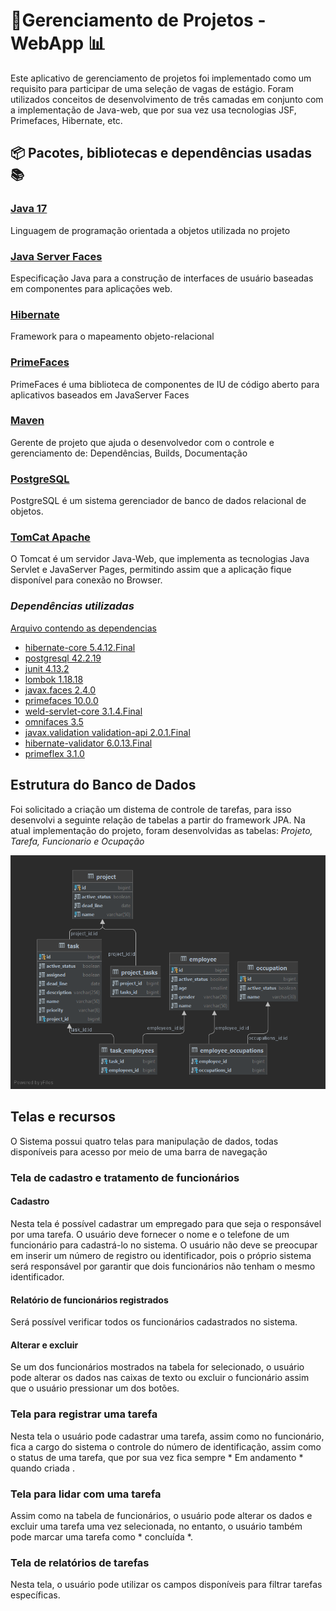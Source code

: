 # 📑Gerenciamento de Projetos - WebApp 📊
Este aplicativo de gerenciamento de projetos foi implementado como um requisito para participar de uma seleção de vagas de estágio. Foram utilizados conceitos de desenvolvimento de três camadas em conjunto com a implementação de Java-web, que por sua vez usa tecnologias JSF, Primefaces, Hibernate, etc.

## 📦 Pacotes, bibliotecas e dependências usadas 📚

### [Java 17](https://www.java.com/en-US/download/help/whatis_java.html)
Linguagem de programação orientada a objetos utilizada no projeto

### [Java Server Faces](https://www.oracle.com/java/technologies/javaserverfaces.html)
Especificação Java para a construção de interfaces de usuário baseadas em componentes para aplicações web. 

### [Hibernate](https://hibernate.org/)
Framework para o mapeamento objeto-relacional

### [PrimeFaces](https://www.primefaces.org/)
PrimeFaces é uma biblioteca de componentes de IU de código aberto para aplicativos baseados em JavaServer Faces

### [Maven](https://maven.apache.org/index.html)
Gerente de projeto que ajuda o desenvolvedor com o controle e gerenciamento de: Dependências, Builds, Documentação

### [PostgreSQL](https://www.postgresql.org/)
PostgreSQL é um sistema gerenciador de banco de dados relacional de objetos.

### [TomCat Apache](http://tomcat.apache.org/)
O Tomcat é um servidor Java-Web, que implementa as tecnologias Java Servlet e JavaServer Pages, permitindo assim que a aplicação fique disponível para conexão no Browser.

### *Dependências utilizadas* 
[Arquivo contendo as dependencias](https://github.com/GeorgeOgeorge/JsfWebApp_EsigProject/blob/master/pom.xml)
* [hibernate-core 5.4.12.Final](https://mvnrepository.com/artifact/org.hibernate/hibernate-core/5.4.12.Final)
* [postgresql 42.2.19](https://mvnrepository.com/artifact/org.postgresql/postgresql/42.2.19)
* [junit 4.13.2](https://mvnrepository.com/artifact/junit/junit/4.13.2)
* [lombok 1.18.18](https://mvnrepository.com/artifact/org.projectlombok/lombok/1.18.18)
* [javax.faces 2.4.0](https://mvnrepository.com/artifact/org.glassfish/javax.faces/2.4.0)
* [primefaces 10.0.0](https://mvnrepository.com/artifact/org.primefaces/primefaces/10.0.0)
* [weld-servlet-core 3.1.4.Final](https://mvnrepository.com/artifact/org.jboss.weld.servlet/weld-servlet-core/3.1.4.Final)
* [omnifaces 3.5](https://mvnrepository.com/artifact/org.omnifaces/omnifaces/3.5)
* [javax.validation validation-api 2.0.1.Final](https://mvnrepository.com/artifact/javax.validation/validation-api/2.0.1.Final)
* [hibernate-validator 6.0.13.Final](https://mvnrepository.com/artifact/org.hibernate/hibernate-validator/6.0.13.Final)
* [primeflex 3.1.0](https://mvnrepository.com/artifact/org.primefaces.extensions/primefaces-extensions/3.1.0)

## Estrutura do Banco de Dados
Foi solicitado a criação um distema de controle de tarefas, para isso desenvolvi a seguinte relação de tabelas a partir do framework JPA. Na atual implementação do projeto, foram desenvolvidas as tabelas: *Projeto, Tarefa, Funcionario e Ocupação*

![Diagrama do projeto](https://github.com/GeorgeOgeorge/images/blob/main/projectMenagerDBdiagram.png)

## Telas e recursos
O Sistema possui quatro telas para manipulação de dados, todas disponíveis para acesso por meio de uma barra de navegação

### Tela de cadastro e tratamento de funcionários

#### Cadastro
Nesta tela é possível cadastrar um empregado para que seja o responsável por uma tarefa. O usuário deve fornecer o nome e o telefone de um funcionário para cadastrá-lo no sistema. O usuário não deve se preocupar em inserir um número de registro ou identificador, pois o próprio sistema será responsável por garantir que dois funcionários não tenham o mesmo identificador.

#### Relatório de funcionários registrados
Será possível verificar todos os funcionários cadastrados no sistema.

#### Alterar e excluir
Se um dos funcionários mostrados na tabela for selecionado, o usuário pode alterar os dados nas caixas de texto ou excluir o funcionário assim que o usuário pressionar um dos botões.

### Tela para registrar uma tarefa
Nesta tela o usuário pode cadastrar uma tarefa, assim como no funcionário, fica a cargo do sistema o controle do número de identificação, assim como o status de uma tarefa, que por sua vez fica sempre * Em andamento * quando criada .

### Tela para lidar com uma tarefa
Assim como na tabela de funcionários, o usuário pode alterar os dados e excluir uma tarefa uma vez selecionada, no entanto, o usuário também pode marcar uma tarefa como * concluída *.

### Tela de relatórios de tarefas
Nesta tela, o usuário pode utilizar os campos disponíveis para filtrar tarefas específicas.
